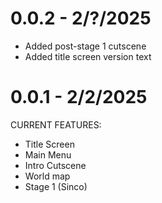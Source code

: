 # 0.0.2 - 2/?/2025
- Added post-stage 1 cutscene
- Added title screen version text

# 0.0.1 - 2/2/2025
CURRENT FEATURES:
- Title Screen
- Main Menu
- Intro Cutscene
- World map
- Stage 1 (Sinco)